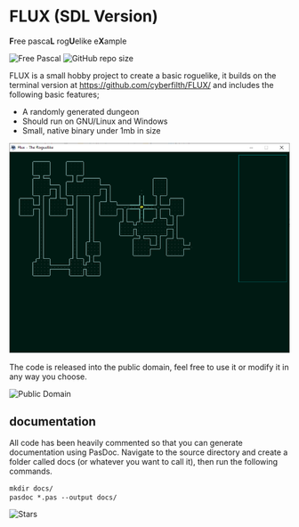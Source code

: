 # FLUX (SDL Version)
**F**ree pasca**L** rog**U**elike e**X**ample

![Free Pascal](https://img.shields.io/badge/Free%20Pascal-v3.0.4-blue)      ![GitHub repo size](https://img.shields.io/github/repo-size/cyberfilth/Flux_SDL)

FLUX is a small hobby project to create a basic roguelike, it builds on the terminal version at https://github.com/cyberfilth/FLUX/ and includes the following basic features;

 - A randomly generated dungeon
 - Should run on GNU/Linux and Windows
 - Small, native binary under 1mb in size

![Example screenshot](screenshot1.png)

The code is released into the public domain, feel free to use it or modify it in any way you choose.

![Public Domain](https://img.shields.io/github/license/cyberfilth/Flux_SDL)


## documentation
All code has been heavily commented so that you can generate documentation using PasDoc.
Navigate to the source directory and create a folder called docs (or whatever you want to call it), then run the following commands.
```
mkdir docs/
pasdoc *.pas --output docs/
```

![Stars](https://img.shields.io/github/stars/cyberfilth/Flux_SDL)
